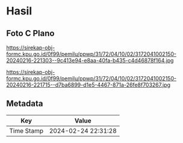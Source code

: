 # Hasil

## Foto C Plano

https://sirekap-obj-formc.kpu.go.id/0f99/pemilu/ppwp/31/72/04/10/02/3172041002150-20240216-221303--9c413e94-e8aa-40fa-b435-c4d46878f164.jpg

https://sirekap-obj-formc.kpu.go.id/0f99/pemilu/ppwp/31/72/04/10/02/3172041002150-20240216-221715--d7ba6899-d1e5-4467-871a-26fe8f703267.jpg


## Metadata

| Key        | Value               |
| ---------- | ------------------- |
| Time Stamp | 2024-02-24 22:31:28 |



